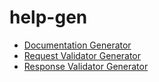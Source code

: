 # help-gen

- [Documentation Generator](documentation.md)
- [Request Validator Generator](requests.md)
- [Response Validator Generator](responses.md)
